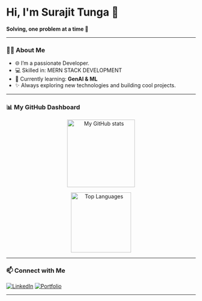 # Hi, I'm Surajit Tunga 👋

**Solving, one problem at a time 🚀**

---

### 👨‍💻 About Me

- 🌐 I’m a passionate Developer.
- 💻 Skilled in: MERN STACK DEVELOPMENT 
- 🌱 Currently learning: **GenAI & ML**
- ✨ Always exploring new technologies and building cool projects.

---

### 📊 My GitHub Dashboard  

<p align="center">
  <img src="https://github-readme-stats.vercel.app/api?username=Surajit-Tunga&show_icons=true&count_private=true&theme=tokyonight&hide_border=true" alt="My GitHub stats" height="180" />
</p>

<p align="center">
  <img src="https://github-readme-stats.vercel.app/api/top-langs/?username=Surajit-Tunga&layout=compact&theme=tokyonight&hide_border=true" alt="Top Languages" height="160"/>
</p>

---

### 📫 Connect with Me

[![LinkedIn](https://img.shields.io/badge/-LinkedIn-0077B5?style=flat&logo=linkedin)](https://www.linkedin.com/in/surajittunga)
[![Portfolio](https://img.shields.io/badge/-Portfolio-24292E?style=flat&logo=github)](https://surajittunga.vercel.app/)


---

<!--
**Surajit-Tunga/Surajit-Tunga** is a ✨ special ✨ repository because its README.md (this file) appears on your GitHub profile.
-->
